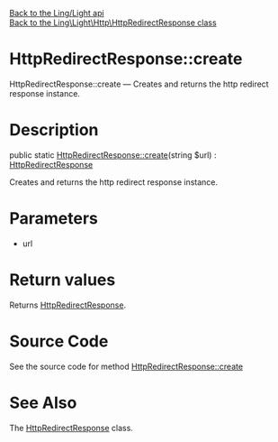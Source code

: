 [Back to the Ling/Light api](https://github.com/lingtalfi/Light/blob/master/doc/api/Ling/Light.md)<br>
[Back to the Ling\Light\Http\HttpRedirectResponse class](https://github.com/lingtalfi/Light/blob/master/doc/api/Ling/Light/Http/HttpRedirectResponse.md)


HttpRedirectResponse::create
================



HttpRedirectResponse::create — Creates and returns the http redirect response instance.




Description
================


public static [HttpRedirectResponse::create](https://github.com/lingtalfi/Light/blob/master/doc/api/Ling/Light/Http/HttpRedirectResponse/create.md)(string $url) : [HttpRedirectResponse](https://github.com/lingtalfi/Light/blob/master/doc/api/Ling/Light/Http/HttpRedirectResponse.md)




Creates and returns the http redirect response instance.




Parameters
================


- url

    


Return values
================

Returns [HttpRedirectResponse](https://github.com/lingtalfi/Light/blob/master/doc/api/Ling/Light/Http/HttpRedirectResponse.md).








Source Code
===========
See the source code for method [HttpRedirectResponse::create](https://github.com/lingtalfi/Light/blob/master/Http/HttpRedirectResponse.php#L21-L40)


See Also
================

The [HttpRedirectResponse](https://github.com/lingtalfi/Light/blob/master/doc/api/Ling/Light/Http/HttpRedirectResponse.md) class.



